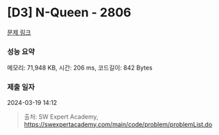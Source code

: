 # [D3] N-Queen - 2806 

[문제 링크](https://swexpertacademy.com/main/code/problem/problemDetail.do?contestProbId=AV7GKs06AU0DFAXB) 

### 성능 요약

메모리: 71,948 KB, 시간: 206 ms, 코드길이: 842 Bytes

### 제출 일자

2024-03-19 14:12



> 출처: SW Expert Academy, https://swexpertacademy.com/main/code/problem/problemList.do
